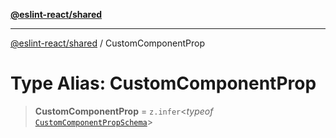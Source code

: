 [**@eslint-react/shared**](../README.md)

***

[@eslint-react/shared](../README.md) / CustomComponentProp

# Type Alias: CustomComponentProp

> **CustomComponentProp** = `z.infer`\<*typeof* [`CustomComponentPropSchema`](../variables/CustomComponentPropSchema.md)\>
